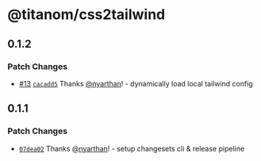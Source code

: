 # @titanom/css2tailwind

## 0.1.2

### Patch Changes

- [#13](https://github.com/titanom/css2tailwind/pull/13) [`cacadd5`](https://github.com/titanom/css2tailwind/commit/cacadd5d327c3f7c3baa21fa51e31f6b92ef3d8a) Thanks [@nyarthan](https://github.com/nyarthan)! - dynamically load local tailwind config

## 0.1.1

### Patch Changes

- [`07dea02`](https://github.com/titanom/css2tailwind/commit/07dea02551c3025d25dd7ea1aa2414ae8f70f6c4) Thanks [@nyarthan](https://github.com/nyarthan)! - setup changesets cli & release pipeline
